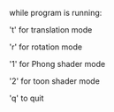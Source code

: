 while program is running:

't' for translation mode

'r' for rotation mode

'1' for Phong shader mode

'2' for toon shader mode

'q' to quit